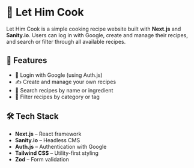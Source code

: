 # 🍳 Let Him Cook

Let Him Cook is a simple cooking recipe website built with **Next.js** and **Sanity.io**. Users can log in with Google, create and manage their recipes, and search or filter through all available recipes.

## 🔑 Features

- 🔐 Login with Google (using Auth.js)
- ✍️ Create and manage your own recipes
- 🔎 Search recipes by name or ingredient
- 🧂 Filter recipes by category or tag

## 🛠 Tech Stack

- **Next.js** – React framework
- **Sanity.io** – Headless CMS
- **Auth.js** – Authentication with Google
- **Tailwind CSS** – Utility-first styling
- **Zod** – Form validation
